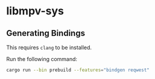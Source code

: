 # libmpv-sys

## Generating Bindings

This requires `clang` to be installed.

Run the following command:

```bash
cargo run --bin prebuild --features="bindgen reqwest"
```
